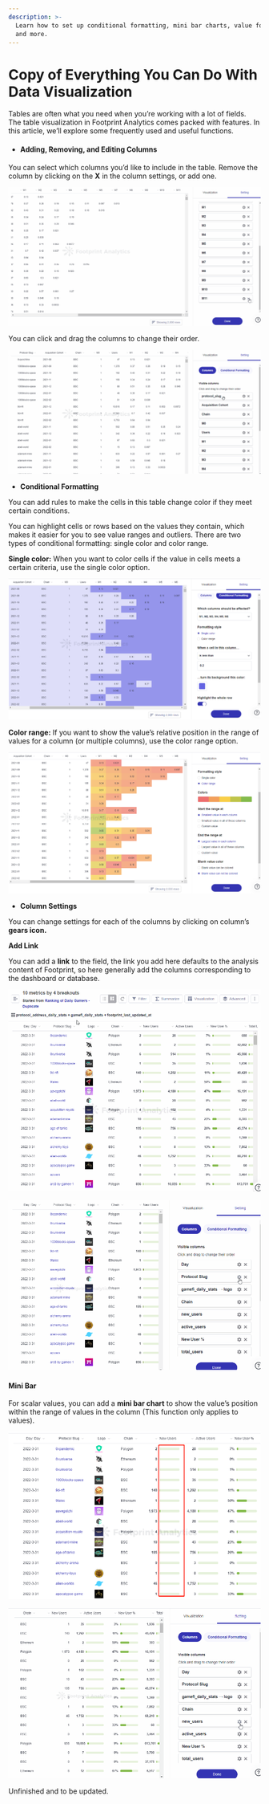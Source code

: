 ```yaml
---
description: >-
  Learn how to set up conditional formatting, mini bar charts, value formatting,
  and more.
---
```


# Copy of Everything You Can Do With Data Visualization

Tables are often what you need when you’re working with a lot of fields. The table visualization in Footprint Analytics comes packed with features. In this article, we’ll explore some frequently used and useful functions.

* #### **Adding, Removing, and Editing Columns** <a href="#_jd3lygjvwg0e" id="_jd3lygjvwg0e"></a>

You can select which columns you’d like to include in the table. Remove the column by clicking on the **X** in the column settings, or add one.

![](<../../.gitbook/assets/0 (5)>)

You can click and drag the columns to change their order.

![](<../../.gitbook/assets/1 (4)>)

* **Conditional Formatting**

You can add rules to make the cells in this table change color if they meet certain conditions.

You can highlight cells or rows based on the values they contain, which makes it easier for you to see value ranges and outliers. There are two types of conditional formatting: single color and color range.

**Single color:** When you want to color cells if the value in cells meets a certain criteria, use the single color option.

![](<../../.gitbook/assets/2 (3)>)

**Color range:** If you want to show the value’s relative position in the range of values for a column (or multiple columns), use the color range option.

![](<../../.gitbook/assets/3 (3)>)

* **Column Settings**

You can change settings for each of the columns by clicking on column’s **gears icon.**

**Add Link**

You can add a **link** to the field, the link you add here defaults to the analysis content of Footprint, so here generally add the columns corresponding to the dashboard or database.

![](<../../.gitbook/assets/4 (5)>)

![](<../../.gitbook/assets/5 (1)>)

#### **Mini Bar** <a href="#_iwffkaye5oyt" id="_iwffkaye5oyt"></a>

For scalar values, you can add a **mini bar chart** to show the value’s position within the range of values in the column (This function only applies to values).

![](<../../.gitbook/assets/6 (3)>)

![](<../../.gitbook/assets/7 (1)>)

Unfinished and to be updated.
